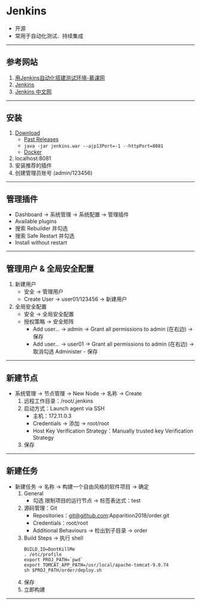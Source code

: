 # Jenkins
- 开源
- 常用于自动化测试、持续集成
---
## 参考网站
1. [用Jenkins自动化搭建测试环境-慕课网](https://www.imooc.com/learn/1008)
2. [Jenkins](https://www.jenkins.io)
3. [Jenkins 中文网](https://www.jenkins.io/zh/)
---
## 安装
1. [Download](https://www.jenkins.io/download/)
    - [Past Releases](https://get.jenkins.io/war-stable/)
    - `java -jar jenkins.war --ajp13Port=-1 --httpPort=8081`
    - [Docker](../docker/Docker.md#安装软件)
2. localhost:8081
3. 安装推荐的插件
4. 创建管理员账号 (admin/123456)
---
## 管理插件
- Dashboard → 系统管理 → 系统配置 → 管理插件
- Available plugins
- 搜索 Rebuilder 并勾选
- 搜索 Safe Restart 并勾选
- Install without restart
---
## 管理用户 & 全局安全配置
1. 新建用户
    - 安全 → 管理用户
    - Create User → user01/123456 → 新建用户
2. 全局安全配置
    - 安全 → 全局安全配置
    - 授权策略 → 安全矩阵
        - Add user… → admin → Grant all permissions to admin (在右边) → 保存
        - Add user… → user01 → Grant all permissions to admin (在右边) → 取消勾选 Administer - 保存
---
## 新建节点
- 系统管理 → 节点管理 →  New Node → 名称 → Create
    1. 远程工作目录：/root/.jenkins
    2. 启动方式：Launch agent via SSH
        - 主机：172.11.0.3
        - Credentials → 添加 → root/root
        - Host Key Verification Strategy：Manually trusted key Verification Strategy
    3. 保存
---
## 新建任务
- 新建任务 → 名称 → 构建一个自由风格的软件项目 → 确定
    1. General
        - 勾选 限制项目的运行节点 → 标签表达式：test
    2. 源码管理：Git
        - Repositories：git@github.com:Apparition2018/order.git
        - Credentials：root/root
        - Additional Behaviours → 检出到子目录 → order
    3. Build Steps → 执行 shell
        ```
        BUILD_ID=DontKillMe
        . /etc/profile
        export PROJ_PATH=`pwd`
        export TOMCAT_APP_PATH=/usr/local/apache-tomcat-9.0.74
        sh $PROJ_PATH/order/deploy.sh
        ```
    4. 保存
    5. 立即构建
---